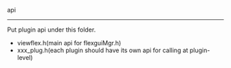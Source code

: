 api

----------

Put plugin api under this folder. 

- viewflex.h(main api for flexguiMgr.h)
- xxx_plug.h(each plugin should have its own api for calling at plugin-level)